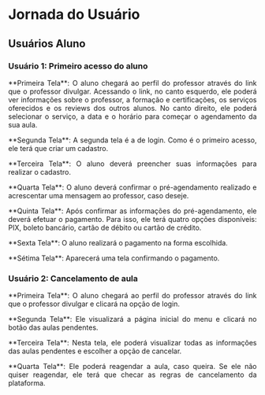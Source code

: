 # Jornada do Usuário

## Usuários Aluno

### Usuário 1: Primeiro acesso do aluno
<p align="justify">
**Primeira Tela**: O aluno chegará ao perfil do professor através do link que o professor divulgar. Acessando o link, no canto esquerdo, ele poderá ver informações sobre o professor, a formação e certificações, os serviços oferecidos e os reviews dos outros alunos. No canto direito, ele poderá selecionar o serviço, a data e o horário para começar o agendamento da sua aula.
<p align="justify">
**Segunda Tela**: A segunda tela é a de login. Como é o primeiro acesso, ele terá que criar um cadastro.
<p align="justify">
**Terceira Tela**: O aluno deverá preencher suas informações para realizar o cadastro.
<p align="justify">
**Quarta Tela**: O aluno deverá confirmar o pré-agendamento realizado e acrescentar uma mensagem ao professor, caso deseje.
<p align="justify">
**Quinta Tela**: Após confirmar as informações do pré-agendamento, ele deverá efetuar o pagamento. Para isso, ele terá quatro opções disponíveis: PIX, boleto bancário, cartão de débito ou cartão de crédito.
<p align="justify">
**Sexta Tela**: O aluno realizará o pagamento na forma escolhida.
<p align="justify">
**Sétima Tela**: Aparecerá uma tela confirmando o pagamento.


### Usuário 2: Cancelamento de aula
<p align="justify">
**Primeira Tela**: O aluno chegará ao perfil do professor através do link que o professor divulgar e clicará na opção de login.
<p align="justify">
**Segunda Tela**: Ele visualizará a página inicial do menu e clicará no botão das aulas pendentes.
<p align="justify">
**Terceira Tela**: Nesta tela, ele poderá visualizar todas as informações das aulas pendentes e escolher a opção de cancelar.
<p align="justify">
**Quarta Tela**: Ele poderá reagendar a aula, caso queira. Se ele não quiser reagendar, ele terá que checar as regras de cancelamento da plataforma.
